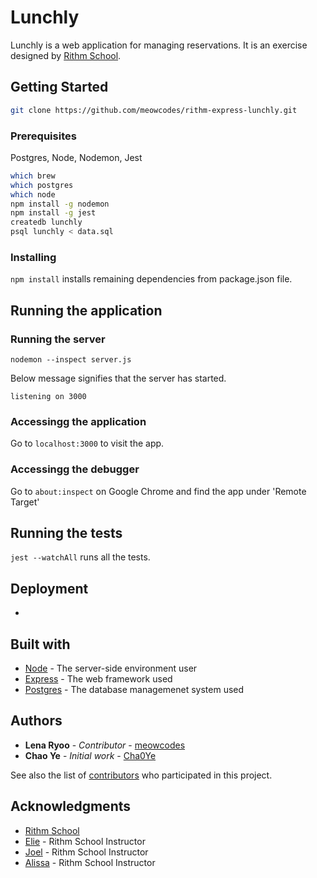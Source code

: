 # Lunchly

Lunchly is a web application for managing reservations. It is an exercise designed by [Rithm School](https://github.com/rithmschool).

## Getting Started

``` bash
git clone https://github.com/meowcodes/rithm-express-lunchly.git
``` 

### Prerequisites

Postgres, Node, Nodemon, Jest

``` bash
which brew
which postgres
which node
npm install -g nodemon
npm install -g jest
createdb lunchly
psql lunchly < data.sql
```

### Installing

`npm install` installs remaining dependencies from package.json file.

## Running the application

### Running the server

`nodemon --inspect server.js`

Below message signifies that the server has started.

`listening on 3000`

### Accessingg the application

Go to `localhost:3000` to visit the app.

### Accessingg the debugger

Go to `about:inspect` on Google Chrome and find the app under 'Remote Target'

## Running the tests

`jest --watchAll` runs all the tests.

## Deployment

-

## Built with

* [Node](https://nodejs.org/en/) - The server-side environment user
* [Express](https://expressjs.com/) - The web framework used
* [Postgres](https://www.postgresql.org/) - The database managemenet system used

## Authors

* **Lena Ryoo** - *Contributor* - [meowcodes](https://github.com/meowcodes)
* **Chao Ye** - *Initial work* - [Cha0Ye](https://github.com/Cha0Ye)

See also the list of [contributors](https://github.com/meowcodes/rithm-express-lunchly/graphs/contributors) who participated in this project.

## Acknowledgments

* [Rithm School](https://github.com/rithmschool)
* [Elie](https://github.com/elie) - Rithm School Instructor
* [Joel](https://github.com/joelburton) - Rithm School Instructor
* [Alissa](https://github.com/alissarenz) - Rithm School Instructor